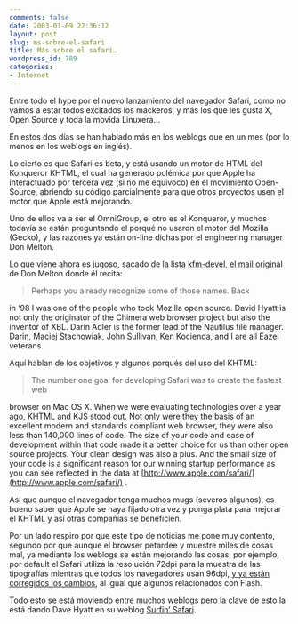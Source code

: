 ```yaml
---
comments: false
date: 2003-01-09 22:36:12
layout: post
slug: ms-sobre-el-safari
title: Más sobre el safari…
wordpress_id: 789
categories:
- Internet
---
```


Entre todo el hype por el nuevo lanzamiento del navegador Safari, como no vamos a estar todos excitados los mackeros, y más los que les gusta X, Open Source y toda la movida Linuxera…





En estos dos días se han hablado más en los weblogs que  en un mes (por lo menos en los weblogs en inglés).





Lo cierto es que Safari es beta, y está usando un motor de HTML del Konqueror KHTML, el cual ha generado polémica por que Apple ha interactuado por tercera vez (si no me equivoco) en el movimiento Open-Source, abriendo su código parcialmente para que otros proyectos usen el motor que Apple está mejorando.





Uno de ellos va a ser el OmniGroup, el otro es el Konqueror, y muchos todavía se están preguntando el porqué no usaron el motor del Mozilla (Gecko), y las razones ya están on-line dichas por el engineering manager Don Melton.





Lo que viene ahora es jugoso, sacado de la lista [kfm-devel](http://lists.kde.org/?l=kfm-devel&r=1&w=2), [el mail original](http://lists.kde.org/?l=kfm-devel&m=104197092318639&w=2) de Don Melton donde él recita:





> Perhaps you already recognize some of those names.  Back   

in &#8216;98 I was one of the people who took Mozilla open source.  David Hyatt is not only the originator of the Chimera web browser project but also the inventor of XBL.  Darin Adler is the former lead of the Nautilus file manager.  Darin, Maciej Stachowiak, John Sullivan, Ken Kocienda, and I are all Eazel veterans.





Aquí hablan de los objetivos y algunos porqués del uso del KHTML:





> The number one goal for developing Safari was to create the fastest web   

browser on Mac OS X.  When we were evaluating technologies over a year ago, KHTML and KJS stood out.  Not only were they the basis of an excellent modern and standards compliant web browser, they were also less than 140,000 lines of code.  The size of your code and ease of development within that code made it a better choice for us than other open source projects.  Your clean design was also a plus.  And the small size of your code is a significant reason for our winning startup performance as you can see reflected in the data at [http://www.apple.com/safari/](http://www.apple.com/safari/) .





Así que aunque el navegador tenga muchos mugs (severos algunos), es bueno saber que Apple se haya fijado otra vez y ponga plata para mejorar el KHTML y así otras compañías se beneficien.





Por un lado respiro por que este tipo de noticias me pone muy contento, segundo por que aunque el browser petardee y muestre miles de cosas mal, ya mediante los weblogs se están mejorando las cosas, por ejemplo, por default el Safari utiliza la resolución 72dpi para la muestra de las tipografías mientras que todos los navegadores usan 96dpi, [y ya están corregidos los cambios](), al igual que algunos relacionados con Flash.





Todo esto se está moviendo entre muchos weblogs pero la clave de esto la está dando Dave Hyatt en su weblog [Surfin’ Safari](http://www.mozillazine.org/weblogs/hyatt/2003_01_05_mozillian_archive.html#90160076).




 
